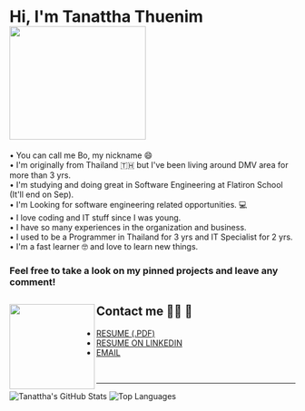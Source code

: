 
# Hi, I'm Tanattha Thuenim  <img src="https://media.giphy.com/media/WOwiryOPA0G6jhKqB0/giphy.gif" width="240" height="200" />

• You can call me Bo, my nickname 😄 </br>
• I'm originally from Thailand 🇹🇭 but I've been living around DMV area for more than 3 yrs. </br>
• I'm studying and doing great in Software Engineering at Flatiron School (It'll end on Sep). </br>
• I'm Looking for software engineering related opportunities. 💻 </br>
• I love coding and IT stuff since I was young. </br>
• I have so many experiences in the organization and business.  </br>
• I used to be a Programmer in Thailand for 3 yrs and IT Specialist for 2 yrs. </br>
• I'm a fast learner 🤓  and love to learn new things.</br>

### Feel free to take a look on my pinned projects and leave any comment!

## Contact me 👩🏻 📧 <img src="https://media.giphy.com/media/huDbeRCslqAWRJpRJA/giphy.gif" align="left" width="150" height="150"/>

- [RESUME (.PDF)](https://drive.google.com/file/d/1FkBOPaBidPZpVPVx1gFlQCsVH1E1iGiX/view?usp=sharing) </br> 
- [RESUME ON LINKEDIN](https://www.linkedin.com/in/tanattha-thuenim-5b67b31b3/)</br>
- [EMAIL](mailto:tanattha.thuenim@gmail.com")
</br>
<hr>

![Tanattha's GitHub Stats](https://github-readme-stats.vercel.app/api?username=Tanattha&hide=stars&count_private=true&show_icons=true&theme=vue)
![Top Languages](https://github-readme-stats.vercel.app/api/top-langs/?username=Tanattha&layout=compact&theme=vue)
